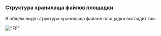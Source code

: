 ### Структура хранилаща файлов площадки

В общем виде структура хранилаща файлов площадки выглядит так:

!["FF"](https://s3.eu-central-1.amazonaws.com/softculture/exports/img/structure_storage.png "Структура хранилища")
